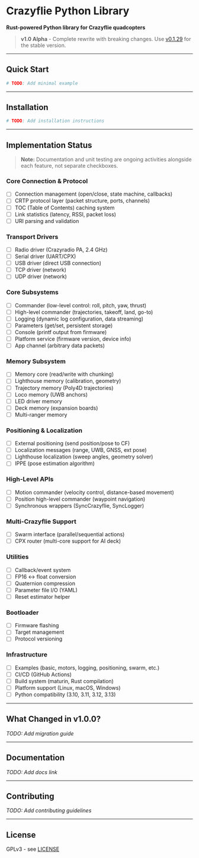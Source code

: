 # Crazyflie Python Library

**Rust-powered Python library for Crazyflie quadcopters**

> **v1.0 Alpha** - Complete rewrite with breaking changes. Use [v0.1.29](https://github.com/bitcraze/crazyflie-lib-python/tree/v0.1.29) for the stable version.

---

## Quick Start

```python
# TODO: Add minimal example
```

---

## Installation

```bash
# TODO: Add installation instructions
```

---

## Implementation Status

> **Note:** Documentation and unit testing are ongoing activities alongside each feature, not separate checkboxes.

### Core Connection & Protocol
- [ ] Connection management (open/close, state machine, callbacks)
- [ ] CRTP protocol layer (packet structure, ports, channels)
- [ ] TOC (Table of Contents) caching system
- [ ] Link statistics (latency, RSSI, packet loss)
- [ ] URI parsing and validation

### Transport Drivers
- [ ] Radio driver (Crazyradio PA, 2.4 GHz)
- [ ] Serial driver (UART/CPX)
- [ ] USB driver (direct USB connection)
- [ ] TCP driver (network)
- [ ] UDP driver (network)

### Core Subsystems
- [ ] Commander (low-level control: roll, pitch, yaw, thrust)
- [ ] High-level commander (trajectories, takeoff, land, go-to)
- [ ] Logging (dynamic log configuration, data streaming)
- [ ] Parameters (get/set, persistent storage)
- [ ] Console (printf output from firmware)
- [ ] Platform service (firmware version, device info)
- [ ] App channel (arbitrary data packets)

### Memory Subsystem
- [ ] Memory core (read/write with chunking)
- [ ] Lighthouse memory (calibration, geometry)
- [ ] Trajectory memory (Poly4D trajectories)
- [ ] Loco memory (UWB anchors)
- [ ] LED driver memory
- [ ] Deck memory (expansion boards)
- [ ] Multi-ranger memory

### Positioning & Localization
- [ ] External positioning (send position/pose to CF)
- [ ] Localization messages (range, UWB, GNSS, ext pose)
- [ ] Lighthouse localization (sweep angles, geometry solver)
- [ ] IPPE (pose estimation algorithm)

### High-Level APIs
- [ ] Motion commander (velocity control, distance-based movement)
- [ ] Position high-level commander (waypoint navigation)
- [ ] Synchronous wrappers (SyncCrazyflie, SyncLogger)

### Multi-Crazyflie Support
- [ ] Swarm interface (parallel/sequential actions)
- [ ] CPX router (multi-core support for AI deck)

### Utilities
- [ ] Callback/event system
- [ ] FP16 ↔ float conversion
- [ ] Quaternion compression
- [ ] Parameter file I/O (YAML)
- [ ] Reset estimator helper

### Bootloader
- [ ] Firmware flashing
- [ ] Target management
- [ ] Protocol versioning

### Infrastructure
- [ ] Examples (basic, motors, logging, positioning, swarm, etc.)
- [ ] CI/CD (GitHub Actions)
- [ ] Build system (maturin, Rust compilation)
- [ ] Platform support (Linux, macOS, Windows)
- [ ] Python compatibility (3.10, 3.11, 3.12, 3.13)

---

## What Changed in v1.0.0?

*TODO: Add migration guide*

---

## Documentation

*TODO: Add docs link*

---

## Contributing

*TODO: Add contributing guidelines*

---

## License

GPLv3 - see [LICENSE](LICENSE)
